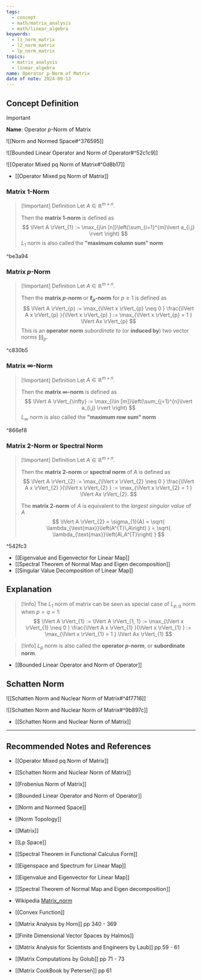 ```yaml
---
tags:
  - concept
  - math/matrix_analysis
  - math/linear_algebra
keywords:
  - l1_norm_matrix
  - l2_norm_matrix
  - lp_norm_matrix
topics:
  - matrix_analysis
  - linear_algebra
name: Operator p-Norm of Matrix
date of note: 2024-09-13
---
```


## Concept Definition


>[!important]
>**Name**: Operator $p$-Norm of Matrix

![[Norm and Normed Space#^376595]]

![[Bounded Linear Operator and Norm of Operator#^52c1c9]]

![[Operator Mixed pq Norm of Matrix#^0d8b17]]

- [[Operator Mixed pq Norm of Matrix]]

### Matrix $1$-Norm

>[!important] Definition
>Let $A \in \mathbb{R}^{m\times n}$. 
>
>Then the **matrix 1-norm** is defined as 
>$$
>\lVert A \rVert_{1} := \max_{j\in [n]}\left(\sum_{i=1}^{m}\lvert a_{i,j} \rvert \right)
>$$
>$L_{1}$ norm is also called the **"maximum column sum" norm**

^be3a94

### Matrix $p$-Norm


>[!important] Definition
>Let $A \in \mathbb{R}^{m\times n}$. 
>
>Then the **matrix $p$-norm** or **$\ell_{p}$-norm** for $p \ge 1$ is defined as 
>$$
>\lVert A \rVert_{p} := \max_{\lVert x \rVert_{p} \neq 0 } \frac{\lVert A x \rVert_{p} }{\lVert x \rVert_{p} } := \max_{\lVert x \rVert_{p} = 1 } \lVert Ax \rVert_{p} 
>$$
>This is an **operator norm** _subordinate to_ (or **induced by**) two vector norms $\lVert  \rVert_{p}.$

^c830b5

### Matrix $\infty$-Norm

>[!important] Definition
>Let $A \in \mathbb{R}^{m\times n}$. 
>
>Then the **matrix $\infty$-norm**  is defined as 
>$$
>\lVert A \rVert_{\infty} := \max_{i\in [m]}\left(\sum_{j=1}^{n}\lvert a_{i,j} \rvert \right)
>$$
>$L_{\infty}$ norm is also called the **"maximum row sum" norm**

^866ef8


### Matrix $2$-Norm or Spectral Norm

>[!important] Definition
>Let $A \in \mathbb{R}^{m\times n}$. 
>
>Then the **matrix 2-norm** or **spectral norm** of $A$ is defined as 
>$$
>\lVert A \rVert_{2} := \max_{\lVert x \rVert_{2} \neq 0 } \frac{\lVert A x \rVert_{2} }{\lVert x \rVert_{2} } := \max_{\lVert x \rVert_{2} = 1 } \lVert Ax \rVert_{2}. 
>$$
>
>The **matrix 2-norm** of $A$ is equivalent to the *largest singular value* of $A$
>$$
>\lVert A \rVert_{2} = \sigma_{1}(A) = \sqrt{ \lambda_{\text{max}}\left(A^{T}\,A\right) }  = \sqrt{ \lambda_{\text{max}}\left(A\,A^{T}\right) } 
>$$

^542fc3

- [[Eigenvalue and Eigenvector for Linear Map]]
- [[Spectral Theorem of Normal Map and Eigen decomposition]]
- [[Singular Value Decomposition of Linear Map]]


## Explanation

>[!info]
>The $L_{1}$ norm of matrix can be seen as special case of $L_{p,q}$ norm when $p = q =1$:
>$$
>\lVert A \rVert_{1} := \lVert A \rVert_{1, 1} := \max_{\lVert x \rVert_{1} \neq 0 } \frac{\lVert A x \rVert_{1} }{\lVert x \rVert_{1} } := \max_{\lVert x \rVert_{1} = 1 } \lVert Ax \rVert_{1} 
>$$

>[!info]
>$L_{p}$ norm is also called the **operator $p$-norm**, or **subordinate norm**.

- [[Bounded Linear Operator and Norm of Operator]]

## Schatten Norm

![[Schatten Norm and Nuclear Norm of Matrix#^4f7716]]

![[Schatten Norm and Nuclear Norm of Matrix#^9b897c]]

- [[Schatten Norm and Nuclear Norm of Matrix]]


-----------
##  Recommended Notes and References

- [[Operator Mixed pq Norm of Matrix]]
- [[Schatten Norm and Nuclear Norm of Matrix]]
- [[Frobenius Norm of Matrix]]


- [[Bounded Linear Operator and Norm of Operator]]
- [[Norm and Normed Space]]
- [[Norm Topology]]
- [[Matrix]]


- [[Lp Space]]
- [[Spectral Theorem in Functional Calculus Form]]
- [[Eigenspace and Spectrum for Linear Map]]
- [[Eigenvalue and Eigenvector for Linear Map]]
- [[Spectral Theorem of Normal Map and Eigen decomposition]]
- Wikipedia [Matrix_norm](https://en.wikipedia.org/wiki/Matrix_norm)
- [[Convex Function]]


- [[Matrix Analysis by Horn]] pp 340 - 369
- [[Finite Dimensional Vector Spaces by Halmos]]
- [[Matrix Analysis for Scientists and Engineers by Laub]] pp 59 - 61
- [[Matrix Computations by Golub]] pp 71 - 73
- [[Matrix CookBook by Petersen]] pp 61